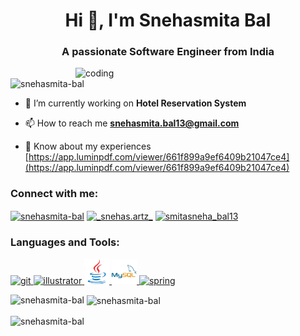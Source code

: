
<h1 align="center">Hi 👋, I'm Snehasmita Bal</h1>
<h3 align="center">A passionate Software Engineer from India</h3>
<img align="right" alt="coding" width="400" src="https://i.pinimg.com/originals/e7/26/c7/e726c74ac081eed50feee1433d12c998.gif">

<p align="left"> <img src="https://komarev.com/ghpvc/?username=snehasmita-bal&label=Profile%20views&color=0e75b6&style=flat" alt="snehasmita-bal" /> </p>

- 🔭 I’m currently working on **Hotel Reservation System**

- 📫 How to reach me **snehasmita.bal13@gmail.com**

- 📄 Know about my experiences [https://app.luminpdf.com/viewer/661f899a9ef6409b21047ce4](https://app.luminpdf.com/viewer/661f899a9ef6409b21047ce4)

<h3 align="left">Connect with me:</h3>
<p align="left">
<a href="https://linkedin.com/in/snehasmita-bal" target="blank"><img align="center" src="https://raw.githubusercontent.com/rahuldkjain/github-profile-readme-generator/master/src/images/icons/Social/linked-in-alt.svg" alt="snehasmita-bal" height="30" width="40" /></a>
<a href="https://instagram.com/_snehas.artz_" target="blank"><img align="center" src="https://raw.githubusercontent.com/rahuldkjain/github-profile-readme-generator/master/src/images/icons/Social/instagram.svg" alt="_snehas.artz_" height="30" width="40" /></a>
<a href="https://www.hackerrank.com/smitasneha_bal13" target="blank"><img align="center" src="https://raw.githubusercontent.com/rahuldkjain/github-profile-readme-generator/master/src/images/icons/Social/hackerrank.svg" alt="smitasneha_bal13" height="30" width="40" /></a>
</p>

<h3 align="left">Languages and Tools:</h3>
<p align="left"> <a href="https://git-scm.com/" target="_blank" rel="noreferrer"> <img src="https://www.vectorlogo.zone/logos/git-scm/git-scm-icon.svg" alt="git" width="40" height="40"/> </a> <a href="https://www.adobe.com/in/products/illustrator.html" target="_blank" rel="noreferrer"> <img src="https://www.vectorlogo.zone/logos/adobe_illustrator/adobe_illustrator-icon.svg" alt="illustrator" width="40" height="40"/> </a> <a href="https://www.java.com" target="_blank" rel="noreferrer"> <img src="https://raw.githubusercontent.com/devicons/devicon/master/icons/java/java-original.svg" alt="java" width="40" height="40"/> </a> <a href="https://www.mysql.com/" target="_blank" rel="noreferrer"> <img src="https://raw.githubusercontent.com/devicons/devicon/master/icons/mysql/mysql-original-wordmark.svg" alt="mysql" width="40" height="40"/> </a> <a href="https://spring.io/" target="_blank" rel="noreferrer"> <img src="https://www.vectorlogo.zone/logos/springio/springio-icon.svg" alt="spring" width="40" height="40"/> </a> </p>

<p><img align="left" src="https://github-readme-stats.vercel.app/api/top-langs?username=snehasmita-bal&show_icons=true&locale=en&layout=compact" alt="snehasmita-bal" /></p>

<p>&nbsp;<img align="center" src="https://github-readme-stats.vercel.app/api?username=snehasmita-bal&show_icons=true&locale=en" alt="snehasmita-bal" /></p>

<p><img align="center" src="https://github-readme-streak-stats.herokuapp.com/?user=snehasmita-bal&" alt="snehasmita-bal" /></p>

